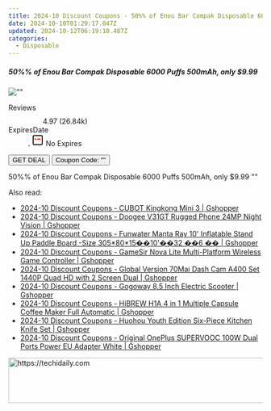 ```yaml
---
title: 2024-10 Discount Coupons - 50%% of Enou Bar Compak Disposable 6000 Puffs 500mAh, only $9.99 | Bellavapor
date: 2024-10-10T01:20:17.047Z
updated: 2024-10-12T06:19:10.487Z
categories:
  - Disposable
---
```


<div class="max-w-4xl mx-auto grid grid-cols-1 lg:max-w-5xl lg:gap-x-20 lg:grid-cols-2">
  <div class="relative p-3 col-start-1 row-start-1 flex flex-col-reverse rounded-lg bg-gradient-to-t from-black/75 via-black/0 sm:bg-none sm:row-start-2 sm:p-0 lg:row-start-1">
    <h5 class="mt-1 text-lg font-semibold text-white sm:text-slate-900 md:text-2xl dark:sm:text-white">50%% of Enou Bar Compak Disposable 6000 Puffs 500mAh, only $9.99</h5>
  </div>
  
  <div class="col-start-1 col-end-3 row-start-1 grid gap-4 sm:mb-6 sm:grid-cols-4 lg:col-start-2 lg:row-span-6 lg:row-end-6 lg:mb-0 lg:gap-6">
      <img src="&quot;&quot;" onClick="javascript:window.open(decodeURIComponent('%22https%3A%2F%2Fwww.shareasale.com%2Fu.cfm%3Fd%3D1095439%26m%3D122475%26u%3D4338022%22'), '_blank');void(0);" alt="&quot;&quot;" class="h-60 w-full rounded-lg object-cover sm:col-span-2 sm:h-52 lg:col-span-full" loading="lazy" />
    
  </div>
  <dl class="row-start-2 mt-4 flex items-center text-xs font-medium sm:row-start-3 sm:mt-1 md:mt-2.5 lg:row-start-2">
    <dt class="sr-only">Reviews</dt>
    <dd class="flex items-center text-indigo-600 dark:text-indigo-400">
      <svg width="24" height="24" fill="none" aria-hidden="true" class="mr-1 stroke-current dark:stroke-indigo-500">
        <path d="m12 5 2 5h5l-4 4 2.103 5L12 16l-5.103 3L9 14l-4-4h5l2-5Z" stroke-width="2" stroke-linecap="round" stroke-linejoin="round" />
      </svg>
      <span>4.97 <span class="font-normal text-slate-400">(26.84k)</span></span>
    </dd>
    <dt class="sr-only">ExpiresDate</dt>
    <dd class="flex items-center">
      <svg width="2" height="2" aria-hidden="true" fill="currentColor" class="mx-3 text-slate-300">
        <circle cx="1" cy="1" r="1" />
      </svg>
      <svg width="24" height="24" viewBox="0 0 24 24" fill="none" stroke="currentColor" stroke-width="2">
        <rect x="3" y="3" width="18" height="18" rx="2" fill="#fff" />
        <path d="M6 10L18 10" stroke="red" stroke-width="2" fill="none" />
        <path d="M10 6L10 18" stroke="#fff" stroke-width="2" fill="none" />
      </svg>
      No Expires    </dd>
  </dl>
  <div class="col-start-1 row-start-3 mt-4 self-center sm:col-start-2 sm:row-span-2 sm:row-start-2 sm:mt-0 lg:col-start-1 lg:row-start-3 lg:row-end-4 lg:mt-6">
    <button type="button" onClick="javascript:window.open(decodeURIComponent('%22https%3A%2F%2Fwww.shareasale.com%2Fu.cfm%3Fd%3D1095439%26m%3D122475%26u%3D4338022%22'), '_blank');void(0);" class="rounded-lg bg-red-600 px-3 py-2 text-sm font-medium leading-6 text-white">GET DEAL</button>
    <button type="button" onClick="javascript:window.open(decodeURIComponent('%22https%3A%2F%2Fwww.shareasale.com%2Fu.cfm%3Fd%3D1095439%26m%3D122475%26u%3D4338022%22'), '_blank');void(0);" class="border-dashed border-2 border-indigo-600 bg-green-100 text-sm leading-6 font-medium py-2 px-3 rounded-lg">Coupon Code: &quot;&quot;</button>
  </div>
  <p class="col-start-1 mt-4 text-sm leading-6 sm:col-span-2 lg:col-span-1 lg:row-start-4 lg:mt-6 dark:text-slate-400">
    50%% of Enou Bar Compak Disposable 6000 Puffs 500mAh, only $9.99 
""  </p>
</div>

<span class="atpl-alsoreadstyle">Also read:</span>
<div><ul>
<li><a href="https://coupons.techidaily.com/coupon-1118256-share-97331-sale/"><u>2024-10 Discount Coupons - CUBOT Kingkong Mini 3 | Gshopper</u></a></li>
<li><a href="https://coupons.techidaily.com/coupon-1118257-share-97331-sale/"><u>2024-10 Discount Coupons - Doogee V31GT Rugged Phone 24MP Night Vision | Gshopper</u></a></li>
<li><a href="https://coupons.techidaily.com/coupon-1118262-share-97331-sale/"><u>2024-10 Discount Coupons - Funwater Manta Ray 10' Inflatable Stand Up Paddle Board -Size 305*80*15��10'��32 ��6 �� | Gshopper</u></a></li>
<li><a href="https://coupons.techidaily.com/coupon-1118258-share-97331-sale/"><u>2024-10 Discount Coupons - GameSir Nova Lite Multi-Platform Wireless Game Controller | Gshopper</u></a></li>
<li><a href="https://coupons.techidaily.com/coupon-1118260-share-97331-sale/"><u>2024-10 Discount Coupons - Global Version 70Mai Dash Cam A400 Set 1440P Quad HD with 2 Screen Dual | Gshopper</u></a></li>
<li><a href="https://coupons.techidaily.com/coupon-1118263-share-97331-sale/"><u>2024-10 Discount Coupons - Gogoway 8.5 Inch Electric Scooter | Gshopper</u></a></li>
<li><a href="https://coupons.techidaily.com/coupon-1118261-share-97331-sale/"><u>2024-10 Discount Coupons - HiBREW H1A 4 in 1 Multiple Capsule Coffee Maker Full Automatic | Gshopper</u></a></li>
<li><a href="https://coupons.techidaily.com/coupon-1118259-share-97331-sale/"><u>2024-10 Discount Coupons - Huohou Youth Edition Six-Piece Kitchen Knife Set | Gshopper</u></a></li>
<li><a href="https://coupons.techidaily.com/coupon-1118255-share-97331-sale/"><u>2024-10 Discount Coupons - Original OnePlus SUPERVOOC 100W Dual Ports Power EU Adapter White | Gshopper</u></a></li>
</ul></div>

<ins class="adsbygoogle"
      style="display:block"
      data-ad-client="ca-pub-7571918770474297"
      data-ad-slot="8358498916"
      data-ad-format="auto"
      data-full-width-responsive="true"></ins>
    

<!-- affiliate ads begin -->
<a href="https://appsumo.8odi.net/c/5597632/2111967/7443" target="_top" id="2111967">
  <img src="//a.impactradius-go.com/display-ad/7443-2111967" border="0" alt="https://techidaily.com" width="728" height="90"/>
</a>
<img height="0" width="0" src="https://appsumo.8odi.net/i/5597632/2111967/7443" style="position:absolute;visibility:hidden;" border="0" />
<!-- affiliate ads end -->

